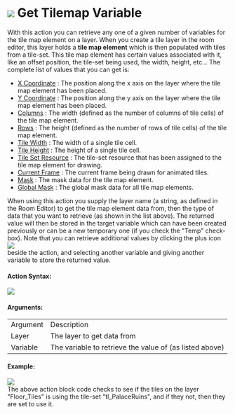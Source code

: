 #  ![](https://gms.magecorn.com/Manual/assets/Images/Scripting_Reference/Drag_And_Drop/Reference/Tiles/i_Tiles_Get_Tilemap_Variable.png) Get Tilemap Variable

With this action you can retrieve any one of a given number of variables
for the tile map element on a layer. When you create a tile layer in the
room editor, this layer holds a **tile map element** which is then
populated with tiles from a tile-set. This tile map element has certain
values associated with it, like an offset position, the tile-set being
used, the width, height, etc... The complete list of values that you can
get is:

-   [X
    Coordinate](../../../GameMaker_Language/GML_Reference/Asset_Management/Rooms/Tile_Map_Layers/tilemap_get_x)
    : The position along the x axis on the layer where the tile map
    element has been placed.
-   [Y
    Coordinate](../../../GameMaker_Language/GML_Reference/Asset_Management/Rooms/Tile_Map_Layers/tilemap_y)
    : The position along the y axis on the layer where the tile map
    element has been placed.
-   [Columns](../../../GameMaker_Language/GML_Reference/Asset_Management/Rooms/Tile_Map_Layers/tilemap_get_width)
    : The width (defined as the number of columns of tile cells) of the
    tile map element.
-   [Rows](../../../GameMaker_Language/GML_Reference/Asset_Management/Rooms/Tile_Map_Layers/tilemap_get_height)
    : The height (defined as the number of rows of tile cells) of the
    tile map element.
-   [Tile
    Width](../../../GameMaker_Language/GML_Reference/Asset_Management/Rooms/Tile_Map_Layers/tilemap_get_tile_width)
    : The width of a single tile cell.
-   [Tile
    Height](../../../GameMaker_Language/GML_Reference/Asset_Management/Rooms/Tile_Map_Layers/tilemap_get_tile_height)
    : The height of a single tile cell.
-   [Tile Set
    Resource](../../../GameMaker_Language/GML_Reference/Asset_Management/Rooms/Tile_Map_Layers/tilemap_tileset)
    : The tile-set resource that has been assigned to the tile map
    element for drawing.
-   [Current
    Frame](../../../GameMaker_Language/GML_Reference/Asset_Management/Rooms/Tile_Map_Layers/tilemap_get_frame)
    : The current frame being drawn for animated tiles.
-   [Mask](../../../GameMaker_Language/GML_Reference/Asset_Management/Rooms/Tile_Map_Layers/tilemap_get_mask)
    : The mask data for the tile map element.
-   [Global
    Mask](../../../GameMaker_Language/GML_Reference/Asset_Management/Rooms/Tile_Map_Layers/tilemap_get_global_mask)
    : The global mask data for all tile map elements.

When using this action you supply the layer name (a string, as defined
in the Room Editor) to get the tile map element data from, then the type
of data that you want to retrieve (as shown in the list above). The
returned value will then be stored in the target variable which can have
been created previously or can be a new temporary one (if you check the
"Temp" check-box). Note that you can retrieve additional values by
clicking the plus icon   
![](https://gms.magecorn.com/Manual/assets/Images/Scripting_Reference/Drag_And_Drop/Reference/Icon_Expand_Arguments.png)  
beside the action, and selecting another variable and giving another
variable to store the returned value.

#### Action Syntax:

  
![](https://gms.magecorn.com/Manual/assets/Images/Scripting_Reference/Drag_And_Drop/Reference/Tiles/a_Tiles_Get_Tilemap_Variable.png)  

#### Arguments:

|          |                                                         |
|----------|---------------------------------------------------------|
| Argument | Description                                             |
| Layer    | The layer to get data from                              |
| Variable | The variable to retrieve the value of (as listed above) |

#### Example:

  
![](https://gms.magecorn.com/Manual/assets/Images/Scripting_Reference/Drag_And_Drop/Reference/Tiles/e_Tiles_Set_Tile_Set.png)  
The above action block code checks to see if the tiles on the layer
"Floor_Tiles" is using the tile-set "tl_PalaceRuins", and if they not,
then they are set to use it.
